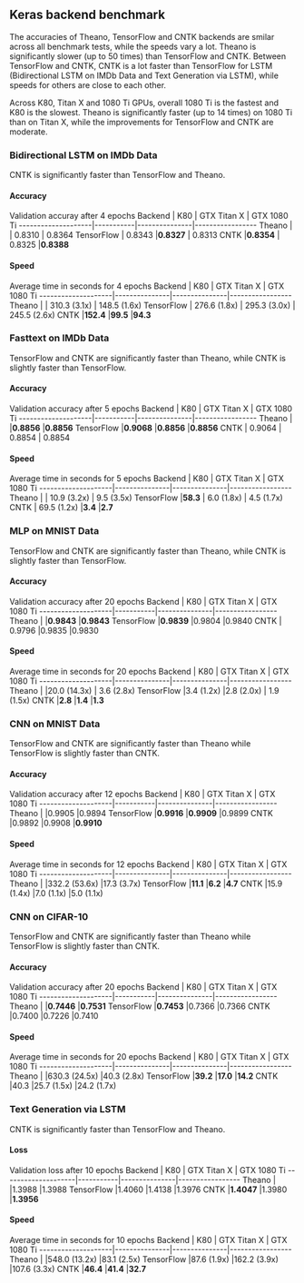 ## Keras backend benchmark
The accuracies of Theano, TensorFlow and CNTK backends are smilar across all benchmark tests, while the speeds vary a lot. Theano is significantly slower (up to 50 times) than TensorFlow and CNTK. Between TensorFlow and CNTK, CNTK is a lot faster than TensorFlow for LSTM (Bidirectional LSTM on IMDb Data and Text Generation via LSTM), while speeds for others are close to each other.

Across K80, Titan X and 1080 Ti GPUs, overall 1080 Ti is the fastest and K80 is the slowest. Theano is significantly faster (up to 14 times) on 1080 Ti than on Titan X, while the improvements for TensorFlow and CNTK are moderate.

### Bidirectional LSTM on IMDb Data
CNTK is significantly faster than TensorFlow and Theano.

#### Accuracy
Validation accuray after 4 epochs
Backend				|	K80		| GTX Titan X	|	GTX 1080 Ti
--------------------|-----------|---------------|-----------------
Theano				| 			| 0.8310		| 0.8364 
TensorFlow			| 0.8343	|**0.8327**		| 0.8313
CNTK				|**0.8354**	| 0.8325		|**0.8388**

#### Speed
Average time in seconds for 4 epochs
Backend				|	K80			| GTX Titan X	|	GTX 1080 Ti
--------------------|---------------|---------------|-----------------
Theano				| 				| 310.3	(3.1x)	| 148.5 (1.6x)
TensorFlow			| 276.6	(1.8x)	| 295.3	(3.0x)	| 245.5 (2.6x)
CNTK				|**152.4**		|**99.5**		|**94.3**

### Fasttext on IMDb Data
TensorFlow and CNTK are significantly faster than Theano, while CNTK is slightly faster than TensorFlow.

#### Accuracy
Validation accuracy after 5 epochs
Backend				|	K80		| GTX Titan X	|	GTX 1080 Ti
--------------------|-----------|---------------|-----------------
Theano				| 			|**0.8856**		|**0.8856**
TensorFlow			|**0.9068**	|**0.8856**		|**0.8856**
CNTK				| 0.9064	| 0.8854		| 0.8854

#### Speed
Average time in seconds for 5 epochs
Backend				|	K80			| GTX Titan X	|	GTX 1080 Ti
--------------------|---------------|---------------|-----------------
Theano				| 				| 10.9 (3.2x)	| 9.5 (3.5x)
TensorFlow			|**58.3**		|  6.0 (1.8x)	| 4.5 (1.7x)
CNTK				| 69.5 (1.2x)	|**3.4**		|**2.7**

### MLP on MNIST Data
TensorFlow and CNTK are significantly faster than Theano, while CNTK is slightly faster than TensorFlow.

#### Accuracy
Validation accuracy after 20 epochs
Backend				|	K80		| GTX Titan X	|	GTX 1080 Ti
--------------------|-----------|---------------|-----------------
Theano				| 			|**0.9843**		|**0.9843**
TensorFlow			|**0.9839**	|0.9804			|0.9840
CNTK				| 0.9796	|0.9835			|0.9830

#### Speed
Average time in seconds for 20 epochs
Backend				|	K80			| GTX Titan X	|	GTX 1080 Ti
--------------------|---------------|---------------|-----------------
Theano				| 				|20.0 (14.3x)	| 3.6 (2.8x)
TensorFlow			|3.4 (1.2x)		|2.8 (2.0x)		| 1.9 (1.5x)
CNTK				|**2.8**		|**1.4**		|**1.3**

### CNN on MNIST Data
TensorFlow and CNTK are significantly faster than Theano while TensorFlow is slightly faster than CNTK.

#### Accuracy
Validation accuracy after 12 epochs
Backend				|	K80		| GTX Titan X	|	GTX 1080 Ti
--------------------|-----------|---------------|-----------------
Theano				| 			|0.9905			|0.9894
TensorFlow			|**0.9916**	|**0.9909**		|0.9899
CNTK				|0.9892		|0.9908			|**0.9910**

#### Speed
Average time in seconds for 12 epochs
Backend				|	K80			| GTX Titan X	|	GTX 1080 Ti
--------------------|---------------|---------------|-----------------
Theano				| 				|332.2 (53.6x)	|17.3 (3.7x)
TensorFlow			|**11.1**		|**6.2**		|**4.7**
CNTK				|15.9 (1.4x)	|7.0 (1.1x)		|5.0 (1.1x)

### CNN on CIFAR-10
TensorFlow and CNTK are significantly faster than Theano while TensorFlow is slightly faster than CNTK.

#### Accuracy
Validation accuracy after 20 epochs
Backend				|	K80		| GTX Titan X	|	GTX 1080 Ti
--------------------|-----------|---------------|-----------------
Theano				| 			|**0.7446**		|**0.7531**
TensorFlow			|**0.7453**	|0.7366			|0.7366
CNTK				|0.7400		|0.7226			|0.7410

#### Speed
Average time in seconds for 20 epochs
Backend				|	K80			| GTX Titan X	|	GTX 1080 Ti
--------------------|---------------|---------------|-----------------
Theano				| 				|630.3 (24.5x)	|40.3 (2.8x)
TensorFlow			|**39.2**		|**17.0**		|**14.2**
CNTK				|40.3 			|25.7 (1.5x)	|24.2 (1.7x)

### Text Generation via LSTM
CNTK is significantly faster than TensorFlow and Theano.

#### Loss
Validation loss after 10 epochs
Backend				|	K80		| GTX Titan X	|	GTX 1080 Ti
--------------------|-----------|---------------|-----------------
Theano				| 			|1.3988			|1.3988
TensorFlow			|1.4060		|1.4138			|1.3976
CNTK				|**1.4047**	|1.3980			|**1.3956**

#### Speed
Average time in seconds for 10 epochs
Backend				|	K80			| GTX Titan X	|	GTX 1080 Ti
--------------------|---------------|---------------|-----------------
Theano				| 				|548.0 (13.2x)	|83.1 (2.5x)
TensorFlow			|87.6 (1.9x)	|162.2 (3.9x)	|107.6 (3.3x)
CNTK				|**46.4**		|**41.4**		|**32.7**
